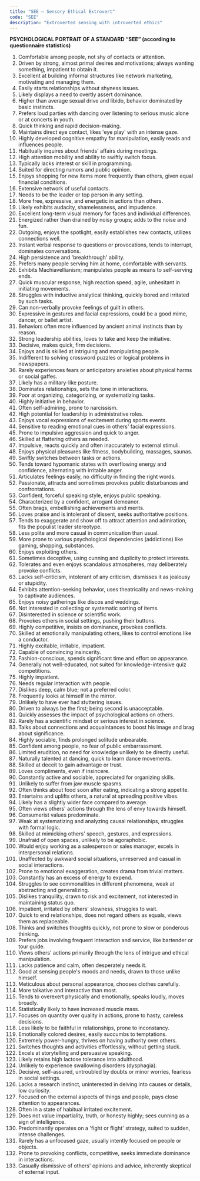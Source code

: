 ```yaml
---
title: "SEE – Sensory Ethical Extrovert"
code: "SEE"
description: "Extroverted sensing with introverted ethics"
---
```


**PSYCHOLOGICAL PORTRAIT OF A STANDARD “SEE” (according to questionnaire statistics)**

1. Comfortable among people, not shy of contacts or attention.
2. Driven by strong, almost primal desires and motivations; always wanting something, impatient to obtain it.
3. Excellent at building informal structures like network marketing, motivating and managing them.
4. Easily starts relationships without shyness issues.
5. Likely displays a need to overtly assert dominance.
6. Higher than average sexual drive and libido, behavior dominated by basic instincts.
7. Prefers loud parties with dancing over listening to serious music alone or at concerts in youth.
8. Quick thinking and rapid decision-making.
9. Maintains direct eye contact, likes 'eye play' with an intense gaze.
10. Highly developed cognitive empathy for manipulation, easily reads and influences people.
11. Habitually inquires about friends' affairs during meetings.
12. High attention mobility and ability to swiftly switch focus.
13. Typically lacks interest or skill in programming.
14. Suited for directing rumors and public opinion.
15. Enjoys shopping for new items more frequently than others, given equal financial conditions.
16. Extensive network of useful contacts.
17. Needs to be the leader or top person in any setting.
18. More free, expressive, and energetic in actions than others.
19. Likely exhibits audacity, shamelessness, and impudence.
20. Excellent long-term visual memory for faces and individual differences.
21. Energized rather than drained by noisy groups; adds to the noise and fun.
22. Outgoing, enjoys the spotlight, easily establishes new contacts, utilizes connections well.
23. Instant verbal response to questions or provocations, tends to interrupt, dominates conversations.
24. High persistence and 'breakthrough' ability.
25. Prefers many people serving him at home, comfortable with servants.
26. Exhibits Machiavellianism; manipulates people as means to self-serving ends.
27. Quick muscular response, high reaction speed, agile, unhesitant in initiating movements.
28. Struggles with inductive analytical thinking, quickly bored and irritated by such tasks.
29. Can non-verbally provoke feelings of guilt in others.
30. Expressive in gestures and facial expressions, could be a good mime, dancer, or ballet artist.
31. Behaviors often more influenced by ancient animal instincts than by reason.
32. Strong leadership abilities, loves to take and keep the initiative.
33. Decisive, makes quick, firm decisions.
34. Enjoys and is skilled at intriguing and manipulating people.
35. Indifferent to solving crossword puzzles or logical problems in newspapers.
36. Rarely experiences fears or anticipatory anxieties about physical harms or social gaffes.
37. Likely has a military-like posture.
38. Dominates relationships, sets the tone in interactions.
39. Poor at organizing, categorizing, or systematizing tasks.
40. Highly initiative in behavior.
41. Often self-admiring, prone to narcissism.
42. High potential for leadership in administrative roles.
43. Enjoys vocal expressions of excitement during sports events.
44. Sensitive to reading emotional cues in others' facial expressions.
45. Prone to impulsive aggression and quick to anger.
46. Skilled at flattering others as needed.
47. Impulsive, reacts quickly and often inaccurately to external stimuli.
48. Enjoys physical pleasures like fitness, bodybuilding, massages, saunas.
49. Swiftly switches between tasks or actions.
50. Tends toward hypomanic states with overflowing energy and confidence, alternating with irritable anger.
51. Articulates feelings easily, no difficulty in finding the right words.
52. Passionate, attracts and sometimes provokes public disturbances and confrontations.
53. Confident, forceful speaking style, enjoys public speaking.
54. Characterized by a confident, arrogant demeanor.
55. Often brags, embellishing achievements and merits.
56. Loves praise and is intolerant of dissent, seeks authoritative positions.
57. Tends to exaggerate and show off to attract attention and admiration, fits the populist leader stereotype.
58. Less polite and more casual in communication than usual.
59. More prone to various psychological dependencies (addictions) like gaming, shopping, substances.
60. Enjoys exploiting others.
61. Sometimes deceptive, using cunning and duplicity to protect interests.
62. Tolerates and even enjoys scandalous atmospheres, may deliberately provoke conflicts.
63. Lacks self-criticism, intolerant of any criticism, dismisses it as jealousy or stupidity.
64. Exhibits attention-seeking behavior, uses theatricality and news-making to captivate audiences.
65. Enjoys noisy gatherings like discos and weddings.
66. Not interested in collecting or systematic sorting of items.
67. Disinterested in science or scientific work.
68. Provokes others in social settings, pushing their buttons.
69. Highly competitive, insists on dominance, provokes conflicts.
70. Skilled at emotionally manipulating others, likes to control emotions like a conductor.
71. Highly excitable, irritable, impatient.
72. Capable of convincing insincerity.
73. Fashion-conscious, spends significant time and effort on appearance.
74. Generally not well-educated, not suited for knowledge-intensive quiz competitions.
75. Highly impatient.
76. Needs regular interaction with people.
77. Dislikes deep, calm blue; not a preferred color.
78. Frequently looks at himself in the mirror.
79. Unlikely to have ever had stuttering issues.
80. Driven to always be the first; being second is unacceptable.
81. Quickly assesses the impact of psychological actions on others.
82. Rarely has a scientific mindset or serious interest in science.
83. Talks about connections and acquaintances to boost his image and brag about significance.
84. Highly sociable, finds prolonged solitude unbearable.
85. Confident among people, no fear of public embarrassment.
86. Limited erudition, no need for knowledge unlikely to be directly useful.
87. Naturally talented at dancing, quick to learn dance movements.
88. Skilled at deceit to gain advantage or trust.
89. Loves compliments, even if insincere.
90. Constantly active and sociable, appreciated for organizing skills.
91. Unlikely to suffer from jaw muscle spasms.
92. Often thinks about food soon after eating, indicating a strong appetite.
93. Entertains and uplifts others, a natural at spreading positive vibes.
94. Likely has a slightly wider face compared to average.
95. Often views others' actions through the lens of envy towards himself.
96. Consumerist values predominate.
97. Weak at systematizing and analyzing causal relationships, struggles with formal logic.
98. Skilled at mimicking others' speech, gestures, and expressions.
99. Unafraid of open spaces, unlikely to be agoraphobic.
100. Would enjoy working as a salesperson or sales manager, excels in interpersonal relations.
101. Unaffected by awkward social situations, unreserved and casual in social interactions.
102. Prone to emotional exaggeration, creates drama from trivial matters.
103. Constantly has an excess of energy to expend.
104. Struggles to see commonalities in different phenomena, weak at abstracting and generalizing.
105. Dislikes tranquility, drawn to risk and excitement, not interested in maintaining status quo.
106. Impatient, irritated by others' slowness, struggles to wait.
107. Quick to end relationships, does not regard others as equals, views them as replaceable.
108. Thinks and switches thoughts quickly, not prone to slow or ponderous thinking.
109. Prefers jobs involving frequent interaction and service, like bartender or tour guide.
110. Views others' actions primarily through the lens of intrigue and ethical manipulation.
111. Lacks patience and calm, often desperately needs it.
112. Good at sensing people's moods and needs, drawn to those unlike himself.
113. Meticulous about personal appearance, chooses clothes carefully.
114. More talkative and interactive than most.
115. Tends to overexert physically and emotionally, speaks loudly, moves broadly.
116. Statistically likely to have increased muscle mass.
117. Focuses on quantity over quality in actions, prone to hasty, careless decisions.
118. Less likely to be faithful in relationships, prone to inconstancy.
119. Emotionally colored desires, easily succumbs to temptations.
120. Extremely power-hungry, thrives on having authority over others.
121. Switches thoughts and activities effortlessly, without getting stuck.
122. Excels at storytelling and persuasive speaking.
123. Likely retains high lactose tolerance into adulthood.
124. Unlikely to experience swallowing disorders (dysphagia).
125. Decisive, self-assured, untroubled by doubts or minor worries, fearless in social settings.
126. Lacks a research instinct, uninterested in delving into causes or details, low curiosity.
127. Focused on the external aspects of things and people, pays close attention to appearances.
128. Often in a state of habitual irritated excitement.
129. Does not value impartiality, truth, or honesty highly; sees cunning as a sign of intelligence.
130. Predominantly operates on a 'fight or flight' strategy, suited to sudden, intense challenges.
131. Rarely has a unfocused gaze, usually intently focused on people or objects.
132. Prone to provoking conflicts, competitive, seeks immediate dominance in interactions.
133. Casually dismissive of others' opinions and advice, inherently skeptical of external input.
